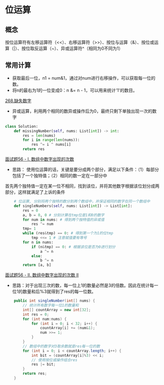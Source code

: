 # 位运算
## 概念
按位运算符有左移运算符（<<）、右移运算符（>>）、按位与运算（&）、按位或运算（|）、按位取反运算（~）、异或运算符^（相同为0不同为1）
## 常用计算
* 获取最后一位，n1 = num&1，通过对num进行右移操作，可以获取每一位的数。
* 将n的最右为1的一位变成0：n &= n - 1，可以用来统计'1'的数目。

[268.缺失数字](https://leetcode-cn.com/problems/missing-number/)
* 异或运算，利用两个相同的数异或操作后为0，最终只剩下单独出现一次的数字
```python
class Solution:
    def missingNumber(self, nums: List[int]) -> int:
        res = len(nums)
        for i in range(len(nums)):
            res ^= i ^ nums[i]
        return res 
```
[面试题56 - I. 数组中数字出现的次数](https://leetcode-cn.com/problems/shu-zu-zhong-shu-zi-chu-xian-de-ci-shu-lcof/)
* 思路：
使用位运算的话，关键是要分成两个部分，满足以下条件：（1）每部分包括了一个独特值；（2）相同的数一定在一部分中

首先两个独特值一定在某一位不相同，找到该位，并将其他数字根据该位划分成两部分，这样就满足了上诉的条件
```python
    # 位运算, 分别将两个独特的数分到两个数组中，并保证相同的数字在同一个数组中
    def singleNumbers(self, nums: List[int]) -> List[int]:
        res = 0
        a, b = 0, 0 # 分别计算在tmp位是1和0的数字
        for num in nums: # 得到两个独特值的异或值
            res ^= num
        tmp= 1
        while (res&tmp) == 0: # 得到第一个为1的位tmp
            tmp <<= 1 # 注意赋值要有等号
        for n in nums:
            if (n&tmp) == 0: # 根据该位是否为0进行划分
                a ^= n
            else: 
                b ^= n
        return [a, b]
```

[面试题56 - II. 数组中数字出现的次数 II](https://leetcode-cn.com/problems/shu-zu-zhong-shu-zi-chu-xian-de-ci-shu-ii-lcof/)
* 思路：对于出现三次的数，每一位上1的数量必然是3的倍数。因此在统计每一位1的数量和后%3就得到了res的每一位数。

```java
    public int singleNumber(int[] nums) {
        // 统计所有数字每一位1的数量和
        int[] countArray = new int[32];
        int res = 0;
        for (int num:nums) {
            for (int i = 0; i < 32; i++) {
                countArray[i] += (num&1);
                num >>= 1;
            }
        }
        // 数组中的数字对3取余数就是res每一位的数
        for (int i = 0; i < countArray.length; i++) {
            int bit = (countArray[i]%3) << i;
            // 使用按位或操作组合res
            res |= bit;
        }
        return res;
    }
```




